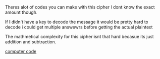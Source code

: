 Theres alot of codes you can make with this cipher I dont know the exact amount though.

If I didn't have a key to decode the message it would be pretty hard to decode i could get multiple answewrs before getting the actual plaintext

The mathmetical complexity for this cipher isnt that hard becasue its just addition and subtraction.

[computer code](https://github.com/EPHS-CyberSecurity-2020-Hour3/CipherProject/blob/main/m-94_computercode.md)
